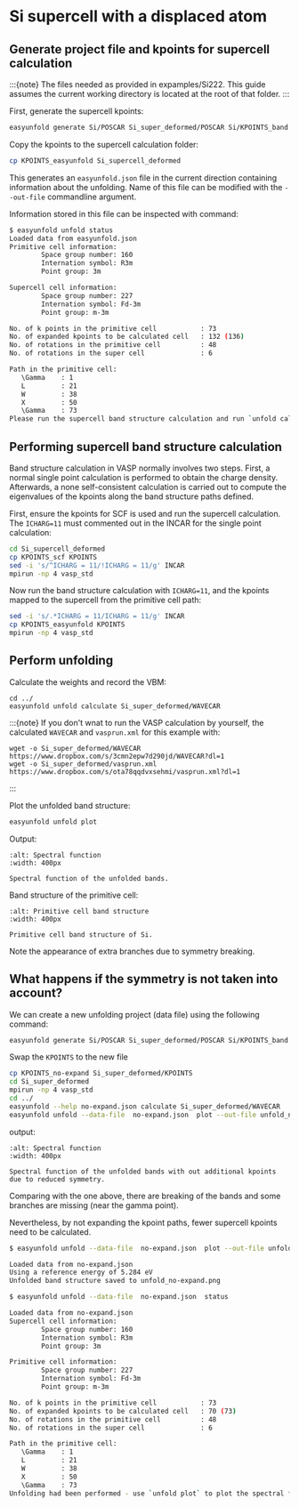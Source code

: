 # Si supercell with a displaced atom

## Generate project file and kpoints for supercell calculation

:::{note} 
The files needed as provided in expamples/Si222. This guide assumes the current
working directory is located at the root of that folder.
:::

First, generate the supercell kpoints:

```bash
easyunfold generate Si/POSCAR Si_super_deformed/POSCAR Si/KPOINTS_band
```

Copy the kpoints to the supercell calculation folder:

```bash
cp KPOINTS_easyunfold Si_supercell_deformed
```

This generates an  `easyunfold.json` file in the current direction containing information about the unfolding.
Name of this file can be modified with the `--out-file` commandline argument.

Information stored in this file can be inspected with command:

```bash
$ easyunfold unfold status
Loaded data from easyunfold.json
Primitive cell information:
        Space group number: 160
        Internation symbol: R3m
        Point group: 3m

Supercell cell information:
        Space group number: 227
        Internation symbol: Fd-3m
        Point group: m-3m

No. of k points in the primitive cell           : 73
No. of expanded kpoints to be calculated cell   : 132 (136)
No. of rotations in the primitive cell          : 48
No. of rotations in the super cell              : 6

Path in the primitive cell:
   \Gamma    : 1    
   L         : 21   
   W         : 38   
   X         : 50   
   \Gamma    : 73   
Please run the supercell band structure calculation and run `unfold calculate`.
```

## Performing supercell band structure calculation

Band structure calculation in VASP normally involves two steps. First, a normal single point calculation is performed to obtain the charge density.
Afterwards, a none self-consistent calculation is carried out to compute the eigenvalues of the kpoints along the band structure paths defined.

First, ensure the kpoints for SCF is used and run the supercell calculation. The `ICHARG=11` must commented out in the INCAR for the single point calculation:

```bash
cd Si_supercell_deformed
cp KPOINTS_scf KPOINTS
sed -i 's/^ICHARG = 11/!ICHARG = 11/g' INCAR
mpirun -np 4 vasp_std 
```

Now run the band structure calculation with `ICHARG=11`, and the kpoints mapped to the supercell from the primitive cell path:

```bash
sed -i 's/.*ICHARG = 11/ICHARG = 11/g' INCAR
cp KPOINTS_easyunfold KPOINTS
mpirun -np 4 vasp_std 
```

## Perform unfolding

Calculate the weights and record the VBM:

```
cd ../
easyunfold unfold calculate Si_super_deformed/WAVECAR
```

:::{note} 
If you don't wnat to run the VASP calculation by yourself, the calculated `WAVECAR` and `vasprun.xml` for this example with:

```
wget -o Si_super_deformed/WAVECAR https://www.dropbox.com/s/3cmn2epw7d290jd/WAVECAR?dl=1
wget -o Si_super_deformed/vasprun.xml https://www.dropbox.com/s/ota78qqdvxsehmi/vasprun.xml?dl=1
```
:::

Plot the unfolded band structure:

```bash
easyunfold unfold plot
```


Output:

```{figure} ../../examples/Si222/unfold.png
:alt: Spectral function
:width: 400px

Spectral function of the unfolded bands.
```


Band structure of the primitive cell:

```{figure} ../../examples/Si222/band.png
:alt: Primitive cell band structure
:width: 400px

Primitive cell band structure of Si.
```

Note the appearance of extra branches due to symmetry breaking.  

## What happens if the symmetry is not taken into account?


We can create a new unfolding project (data file) using the following command:

```bash
easyunfold generate Si/POSCAR Si_super_deformed/POSCAR Si/KPOINTS_band --no-expand --out-file no-expand.json
```

Swap the `KPOINTS` to the new file

```bash
cp KPOINTS_no-expand Si_super_deformed/KPOINTS
cd Si_super_deformed
mpirun -np 4 vasp_std
cd ../
easyunfold --help no-expand.json calculate Si_super_deformed/WAVECAR
easyunfold unfold --data-file  no-expand.json  plot --out-file unfold_no-expand.png
```

output:

```{figure} ../../examples/Si222/unfold_no-expand.png
:alt: Spectral function
:width: 400px

Spectral function of the unfolded bands with out additional kpoints due to reduced symmetry.
```

Comparing with the one above, there are breaking of the bands and some branches are missing (near the gamma point).


Nevertheless, by not expanding the kpoint paths, fewer supercell kpoints need to be calculated. 
 
```bash
$ easyunfold unfold --data-file  no-expand.json  plot --out-file unfold_no-expand.png

Loaded data from no-expand.json
Using a reference energy of 5.284 eV
Unfolded band structure saved to unfold_no-expand.png

$ easyunfold unfold --data-file  no-expand.json  status

Loaded data from no-expand.json
Supercell cell information:
        Space group number: 160
        Internation symbol: R3m
        Point group: 3m

Primitive cell information:
        Space group number: 227
        Internation symbol: Fd-3m
        Point group: m-3m

No. of k points in the primitive cell           : 73
No. of expanded kpoints to be calculated cell   : 70 (73)
No. of rotations in the primitive cell          : 48
No. of rotations in the super cell              : 6

Path in the primitive cell:
   \Gamma    : 1    
   L         : 21   
   W         : 38   
   X         : 50   
   \Gamma    : 73   
Unfolding had been performed - use `unfold plot` to plot the spectral function.
```